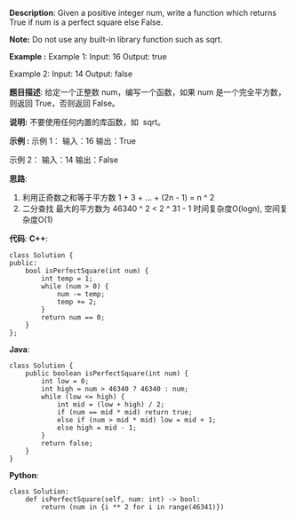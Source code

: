 __Description__:
Given a positive integer num, write a function which returns True if num is a perfect square else False.

__Note:__ Do not use any built-in library function such as sqrt.

**Example :**
Example 1:
Input: 16
Output: true

Example 2:
Input: 14
Output: false

__题目描述__:
给定一个正整数 num，编写一个函数，如果 num 是一个完全平方数，则返回 True，否则返回 False。

__说明:__ 不要使用任何内置的库函数，如  sqrt。

**示例 :**
示例 1：
输入：16
输出：True

示例 2：
输入：14
输出：False

__思路__:
1. 利用正奇数之和等于平方数 1 + 3 + ... + (2n - 1) = n ^ 2
2. 二分查找
最大的平方数为 46340 ^ 2 < 2 ^ 31 - 1
时间复杂度O(logn), 空间复杂度O(1)

__代码__:
__C++__:
```
class Solution {
public:
    bool isPerfectSquare(int num) {
        int temp = 1;
        while (num > 0) {
            num -= temp;
            temp += 2;
        }
        return num == 0;
    }
};
```

__Java__:
```
class Solution {
    public boolean isPerfectSquare(int num) {
        int low = 0;
        int high = num > 46340 ? 46340 : num;
        while (low <= high) {
            int mid = (low + high) / 2;
            if (num == mid * mid) return true;
            else if (num > mid * mid) low = mid + 1;
            else high = mid - 1;
        }
        return false;
    }
}
```

__Python__:
```
class Solution:
    def isPerfectSquare(self, num: int) -> bool:
        return (num in {i ** 2 for i in range(46341)})
```
